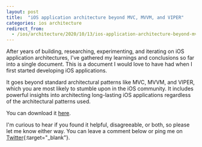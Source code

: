 ```yaml
---
layout: post
title:  "iOS application architecture beyond MVC, MVVM, and VIPER"
categories: ios architecture
redirect_from:
  - /ios/architecture/2020/10/13/ios-application-architecture-beyond-mvc-mvvm-viper/
---
```


After years of building, researching, experimenting, and iterating on iOS application architectures, I've gathered my learnings and conclusions so far into a single document. This is a document I would love to have had when I first started developing iOS applications.

It goes beyond standard architectural patterns like MVC, MVVM, and VIPER, which you are most likely to stumble upon in the iOS community. It includes powerful insights into architecting long-lasting iOS applications regardless of the architectural patterns used.

You can download it <a href="{{ site.url }}/assets/ios-application-architecture-by-srdan-stanic.pdf" target="_blank" onclick="ga('send', 'event', 'PDF', 'Download', 'iOS Architecture PDF');">here</a>.

I'm curious to hear if you found it helpful, disagreeable, or both, so please let me know either way. You can leave a comment below or ping me on [Twitter](https://twitter.com/srstanic){:target="_blank"}.
